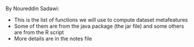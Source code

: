 By Noureddin Sadawi:
- This is the list of functions we will use to compute dataset metafeatures
- Some of them are from the java package (the jar file) and some others are from the R script
- More details are in the notes file
